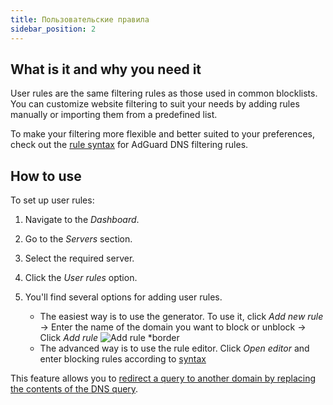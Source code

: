 ```yaml
---
title: Пользовательские правила
sidebar_position: 2
---
```


## What is it and why you need it

User rules are the same filtering rules as those used in common blocklists. You can customize website filtering to suit your needs by adding rules manually or importing them from a predefined list.

To make your filtering more flexible and better suited to your preferences, check out the [rule syntax](/general/dns-filtering-syntax/) for AdGuard DNS filtering rules.

## How to use

To set up user rules:

1. Navigate to the _Dashboard_.

2. Go to the _Servers_ section.

3. Select the required server.

4. Click the _User rules_ option.

5. You'll find several options for adding user rules.

   - The easiest way is to use the generator. To use it, click _Add new rule_ → Enter the name of the domain you want to block or unblock → Click _Add rule_
     ![Add rule \*border](https://cdn.adtidy.org/content/kb/dns/private/new_dns/userrules_step5.png)
   - The advanced way is to use the rule editor. Click _Open editor_ and enter blocking rules according to [syntax](/general/dns-filtering-syntax/)

This feature allows you to [redirect a query to another domain by replacing the contents of the DNS query](/general/dns-filtering-syntax/#dnsrewrite-modifier).
